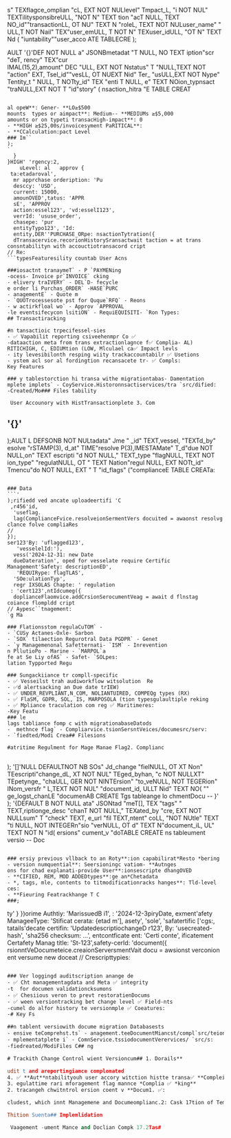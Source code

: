 s" TEXflagce_omplian    "cL,
EXT NOT NULlevel" Tmpact_L,
    "i NOT NUL" TEXTilitysponsibreULL,
    "NOT N" TEXT tion  "acT NULL,
   TEXT NO_id""transactionLL,
    OT NU" TEXT N    "roleL,
TEXT NOT NULuser_name"  "
   ULL,T NOT Nail" TEX"user_emULL,
    T NOT N" TEXuser_idULL,
    "OT N" TEXT Nd (
    "iuntability""user_acco ATE TABLECRE
);

AULT '{}'DEF NOT NULL a" JSONBmetadat    "T NULL,
NO TEXT iption"scr   "deT,
 rency" TEX"cur  
  IMAL(15,2),amount" DEC    "ULL,
EXT NOT Nstatus" T
    "NULL,TEXT NOT "action" EXT,
     Tsel_id""vesLL,
    OT NUEXT Nid" Ter_
    "usULL,EXT NOT Nype" Tentity_t  " NULL,
  T NOTty_id" TEX "enti   T NULL,
e" TEXT NOion_typnsact
    "traNULL,EXT NOT  T   "id"story" (
 nsaction_hitra "E TABLE
CREAT
```sqla:ase Schem### Databrations

al opeW**: Gener- **LO≥$500
mounts  types or aimpact**: Medium-- **MEDIUMs ≥$5,000
amounts or on typeti transacHigh-impact**: 0
- **HIGH ≥$25,00s/invoicesyment PaRITICAL**:
- **CCalculation:pact Level 
### Im``
);
`
  }
}HIGH' 'rgency:2,
    uLevel: al   approv {
 ta:etadaroval',
  mr apprchase ordeription: 'Pu
  desccy: 'USD',
  current: 15000,
  amounOVED',tatus: 'APPR
  sE', 'APPROV
  action:essel123', 'vd:esselI123',
  verrId: 'ususe_order',
  chasepe: 'pur
  entityTypo123', 'Id:
  entity,DER''PURCHASE_ORpe: nsactionTytration({
  dTransacervice.recorionHistorySransactwait taction = at trans
consntabilityn with accouctiotransacord cript
// Re:
```typesFeaturesility countab User Acns

###iosactnt tranaymeT` - P `PAYMENing
-ocess- Invoice pr`INVOICE` cking
- elivery traIVERY` - DEL`D- fecycle
e order li Purchas_ORDER` -HASE`PURC
- anagementE` - Quote m
- `QUOTrocessesote pst for Quque`RFQ` - Reons
- w actirkfloal wo` - Approv `APPROVAL
-le eventsifecycon lsitiON` - RequiEQUISITI- `Ron Types:
## Transactiracking

#n tansactioic trpecifessel-sies
- ✅ Vapabilit reporting csiveehenmpr Co ✅
-dataaction meta from trans extractionlagnce f✅ Complia- AL)
RITICHIGH, C, EDIUMtion (LOW, Mlculael ca✅ Impact levls
- ity levesibilonth resping wiity trackaccountabilr ✅ Usetions
- ystem acl sor al fordingtion recansacete tr- ✅ Compls:
Key Features

### y tablestorction hi transa withe migrationtabas- Damentation
mplete implets` - CoyService.Historonnsactiservices/tra `src/dified:
-Created/Mo### Files tability

 User Accounory with HistTransactionplete 3. Com
```

## '{}'
);AULT L DEFSONB NOT NULtadata" Jme   "
 _id" TEXT,vessel,
    "TEXTd_by" esolve   "rSTAMP(3),
 d_at" TIME"resolve
    P(3),IMESTAMate" T_d"due
    NOT NULL,on" TEXT escripti   "d
  NOT NULL," TEXT_type   "flagNULL,
 TEXT NOT ion_type" "regulatNULL,
    OT " TEXT Nation"regul NULL,
    EXT NOTt_id" Tmencu"do   NOT NULL,
 EXT " T
    "id_flags" ("complianceE TABLE 
CREATa:
```sqlbase Schem

### Data
```'
);rifiedd ved ancate uploadeertifi 'C
 ,r456'id,
  'useflag.
  lag(ComplianceFvice.resolveionSermentVers docuited = awaonst resolvg
clance folve compliaRes
// 
});
ser123'By: 'uflagged123',
   'vesselelId:'),
  vess('2024-12-31: new Date
  dueDateration', oped for vesselate require Certific Management'Safety: descriptionED',
   'REQUIRype: flagTLAS',
  'SOe:ulationTyp',
  regr IXSOLAS Chapte: ' regulation
 : 'cert123',ntIdcumeg({
  doplianceFlaomvice.addCrsionSerocumentVeag = await d flnstag
coiance flompldd cript
// Aypesc``tnagement:
`g Ma

### Flationsstom regulaCuTOM` - 
- `CUSy Actanes-Oxle- Sarbon
- `SOX` tilaection Regurotral Data PGDPR` - Genet
- `y Managemenonal Safetternati- `ISM` - Inrevention
n PllutioPo - Marine - `MARPOL`a
fe at Se Liy ofAS` - Safet- `SOLpes:
lation Typported Regu

### Sungackiiance tr compll-specific
- ✅ Vesseilst trah audiworkflow witsolution  Re
- ✅d alertsacking an Due date trIEW)
- ✅ UNDER_REVPLIANT,N_COM, NOLIANTUIRED, COMPEQg types (RX)
- ✅ FlaSM, GDPR, SOL, IS, MARPOSOLA (tion typesgulaultiple reking
- ✅ Mpliance traculation com reg ✅ Maritimeres:
-Key Featu
### le
lags tabliance fomp c with migrationabaseDatods
-  methnce flag` - Compliarvice.tsionSersntVeices/documesrc/serv:
- `fiedted/Modi Crea## Filesions

#atritime Regulment for Mage Manae Flag2. Complianc
```

## 
); '[]'NULL DEFAULTNOT NB SOs" Jd_change "fielNULL,
   OT XT Non" TEescripti"change_dL,
    XT NOT NUL" TEged_byhan,
    "c NOT NULLXT" TEpetynge_   "chaULL,
 GER NOT NINTErsion"   "to_veNULL,
   NOT TEGERion" INom_versfr   "
 L,TEXT NOT NUL" "document_id,
    ULLT Nid" TEXT NO(
    "" ge_logst_chanLE "documenAB
CREATE Tgs tableange lo chmentDocu
-- }'
);
'{DEFAULT B NOT NULL ata" JSONtad    "meT[],
TEX  "tags" 
  " TEXT,riptionge_desc
    "chanT NOT NULL," TEXated_by "cre,
   EXT NOT NULLsum" T   "check" TEXT,
 e_url "fil
   TEXT,ntent" coLL,
    "NOT NUtle" TEXT    "ti NULL,
  NOT INTEGERn"sio  "verNULL,
  OT d" TEXT N"document_iL,
    UL" TEXT NOT N    "id(
ersions" cument_v "doTABLE
CREATE ns tableument versio
-- Doc
```sqlema:Schabase Daton

### ersiy previous vllback to an Roty**:ion capabilirat*Resto *bering
- version numquential**: Seersioningc vatiom- **Autnges
ons for chad explanati-provide User**:ionsescripte dhangOVED
- **CIFIED, REM, MOD ADDEDtypes**:ge an*Chetadata
- *, tags, mle, contents to titmodificationracks hanges**: Tld-level ces:
- **Fieuring Featrackhange T C
###;
```
ty'
  }
})orime Authtiy: 'MarissuedB  i1',
  : '2024-12-3piryDate,
    exment'afety ManageeType: 'Stificat
    cerata: {etad m'],
 asety', 'sole', 'safatertific ['cgs:,
  tatails'decate  certifin: 'UpdatedescriptiochangeD  r123',
By: 'usecreated-hash',
  'sha256  checksum: ...',
entcontficate ent: 'Certi conte',
 ificatement Certafety Manag
  title: 'St-123',safety-cerId: 'document({
  rsionntVeDocumeteice.creaionServersmentVait docu = awsionst verconion
ent versume new doceat
// Crescripttypies:
```l CapabilitControsion 

### Ver loggingd auditscription anange de
- ✅ Cht managementagdata and Meta ✅ integrity
-t  for documen validationcksumons
- ✅ Chesiious veron to prevt restoratienDocums
- ✅ ween versiontracking bet change level ✅ Field-nts
-cumel do alfor history te versionmple ✅ Coeatures:
-# Key Fs

##n tablent versiowith docume migration Databasests
- ensive teComprehst.ts` - anagement.teeDocumentMiancst/compl`src/teion
- mplementatplete i` - ComnService.tssiodocumentVerervices/ `src/s:
-fiedreated/ModiFiles C## ng

# Trackith Change Control wient Versioncum## 1. Dorails**

udit t and areportingiance complomated 
4. ✅ **Aut**ntabilityouh user accory witction histte transa✅ **Compleions**
3. egulattime rari mforagement flag mannce *Complia ✅ *king**
2. tracangeh chwitntrol ersion coent v **Docum1. ✅:

cludest, which innt Managemene and Documeomplianc.2: Cask 17tion of Tementa impls thevalidates document mmary

Thition Suenta## Implemlidation

 Vaagement -ument Mance and Doclian Compk 17.2Tas# 